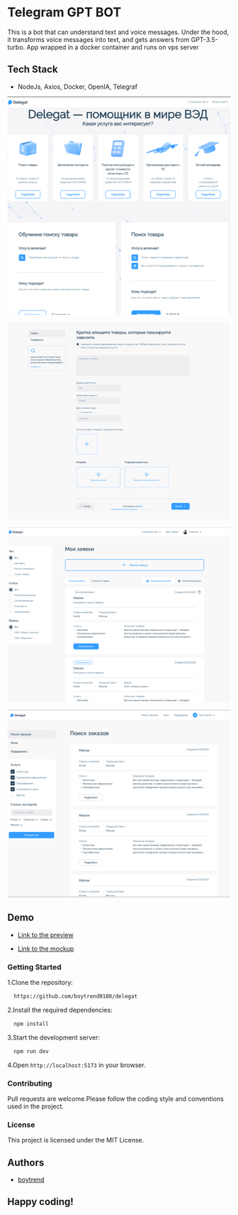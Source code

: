 # Telegram GPT BOT

This is a bot that can understand text and voice messages.
Under the hood, it transforms voice messages into text, and gets answers from GPT-3.5-turbo.
App wrapped in a docker container and runs on vps server

## Tech Stack

- NodeJs, Axios, Docker, OpenIA, Telegraf

![App Screenshot](https://raw.githubusercontent.com/boytrend0108/delegat/master/public/delegat-home.png)

![App Screenshot](https://raw.githubusercontent.com/boytrend0108/delegat/master/public/dellegat-2.png)

![App Screenshot](https://raw.githubusercontent.com/boytrend0108/delegat/master/public/delegat-3.png)

![App Screenshot](https://raw.githubusercontent.com/boytrend0108/delegat/master/public/delegat-4.png)

## Demo

- [Link to the preview](https://boytrend0108.github.io/delegat/)

- [Link to the mockup](https://www.figma.com/design/P0JYBQHBT3StOO4axKVI4f/Delegat-4.0?node-id=0-1&t=jB6yKC99yiYRXmUX-0)

### Getting Started

1.Clone the repository:

```bash
  https://github.com/boytrend0108/delegat
```

2.Install the required dependencies:

```bash
  npm install
```

3.Start the development server:

```bash
  npm run dev
```

4.Open `http://localhost:5173` in your browser.

### Contributing

Pull requests are welcome.Please follow the coding style and conventions used in the project.

### License

This project is licensed under the MIT License.

## Authors

- [boytrend](https://github.com/boytrend0108)

## Happy coding!
